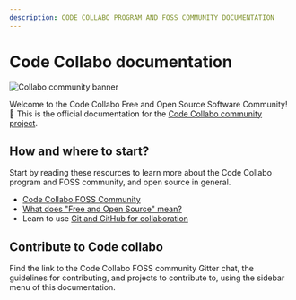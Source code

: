 ```yaml
---
description: CODE COLLABO PROGRAM AND FOSS COMMUNITY DOCUMENTATION
---
```


# Code Collabo documentation

![Collabo community banner](https://user-images.githubusercontent.com/45185388/235606230-86d50de9-c541-41f3-8101-7cfd5b44084e.png)

Welcome to the Code Collabo Free and Open Source Software Community! 🙌 This is the official documentation for the [Code Collabo community project](https://github.com/code-collabo).

## How and where to start?

Start by reading these resources to learn more about the Code Collabo program and FOSS community, and open source in general.

* [Code Collabo FOSS Community](https://code-collabo.hashnode.dev/what-is-code-collabo-and-who-is-it-for)
* [What does "Free and Open Source" mean?](https://code-collabo.hashnode.dev/what-does-free-and-open-source-mean)
* Learn to use [Git and GitHub for collaboration](https://obiagba-mary.gitbook.io/git-and-github-training)

## Contribute to Code collabo

Find the link to the Code Collabo FOSS community Gitter chat, the guidelines for contributing, and projects to contribute to, using the sidebar menu of this documentation.
